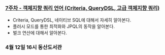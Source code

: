 ### [7주차 - 객체지향 쿼리 언어 (Criteria, QueryDSL, 고급 객체지향 쿼리)](https://github.com/changuii/Spring-Data-JPA/tree/main/%ED%95%99%EC%8A%B5%EC%9E%90%EB%A3%8C/7%EC%A3%BC%EC%B0%A8)
- Criteria, QueryDSL, 네이티브 SQL에 대해서 자세히 알아본다.
- 플러시 모드를 통한 최적화와 JPQL의 동작을 알아본다.
- 벌크 연산에 대해서 알아본다.

### 4월 12일 16시 동산도서관